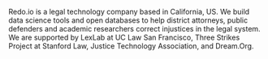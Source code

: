 Redo.io is a legal technology company based in California, US. We build data science tools and open databases to help district attorneys, public defenders and academic researchers correct injustices in the legal system. We are supported by LexLab at UC Law San Francisco, Three Strikes Project at Stanford Law, Justice Technology Association, and Dream.Org. 

